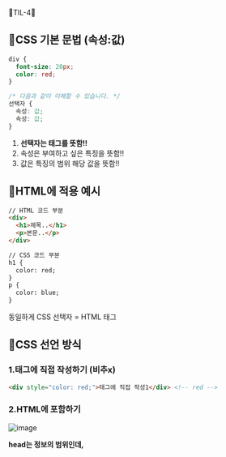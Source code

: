 🐳TIL-4🐳

## 🐬CSS 기본 문법 (속성:값)
```css
div {
  font-size: 20px;
  color: red;
}

/* 다음과 같이 이해할 수 있습니다. */
선택자 {
  속성: 값;
  속성: 값;
}
```
1. __선택자는 태그를 뜻함!!__
2. 속성은 부여하고 싶은 특징을 뜻함!!
3. 값은 특징의 범위 해당 값을 뜻함!!

## 🐬HTML에 적용 예시
```HTML
// HTML 코드 부분
<div>
  <h1>제목..</h1>
  <p>본문..</p>
</div>

// CSS 코드 부분
h1 {
  color: red;
}
p {
  color: blue;
}
```
동일하게 CSS 선택자 = HTML 태그

## 🐬CSS 선언 방식
### 1.태그에 직접 작성하기 (비추x)
```html
<div style="color: red;">태그에 직접 작성1</div> <!-- red -->
```

### 2.HTML에 포함하기 


![image](https://user-images.githubusercontent.com/67450413/117167484-41151380-ae02-11eb-8bde-b31e063c4f94.png)


__head는 정보의 범위인데, <style>은 css 정보를 나타내는 태그 임으로 head 안에 포함!!!__
  
### 3.HTML 외부애서 불러오기 (추천, 가장많이 쓰임)
```html
<head>
  <link rel="stylesheet" href="/css/main.css">
</head>
<body>
  <div>HTML에 외부에서 불러오기1</div> <!-- red -->
</body>
```
link는 외부에서 파일 불러오기, __rel="stylesheet"__ 는 CSS를 뜻함, __href="/css/main.css"__ 는 해당 CSS파일 경로
-> <div>의 컨텐트의 텍스트를 빨간색으로 하고 싶다면 해당 CSS 파일의 형태는?? 충분히 유추가능~
  
## 🐬CSS 선택자
### 1. 태그로 찾기
```CSS
/*<h1>은 글자색이 빨강이야!*/
h1 {
  color: red;
}
/*<p>는 글자색이 파랑이야!*/
p {
  color: blue;
}
------------------
<h1>제목1</h1> <!--red-->
<p>본문2</p> <!--blue-->
```
단순 태그 이름으로 적용하기-> 가능은 하지만 특정 태그를 지정하는데 한계가 있음

### 2. 클래스로 찾기
```css
/*class="title"은 글자색이 빨강이야!*/
.title {
  color: red;
}
/*class="main-text"는 글자색이 파랑이야!*/
.main-text {
  color: blue;
}
----------------------------
<h1 class="title">제목1</h1> <!--red-->
<h1>제목2</h1>
<p class="main-text">본문1</p> <!--blue-->
<p>본문2</p>
```
태그에 클래스(별칭)을 부여함으로써 좀더 개별적으로 인식 가능!
